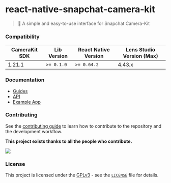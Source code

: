 # react-native-snapchat-camera-kit

> 👻 A simple and easy-to-use interface for Snapchat Camera-Kit

### Compatibility

|  CameraKit SDK   |   Lib Version   | React Native Version | Lens Studio Version (Max) |
| ---------------- | --------------- | -------------------- | ------------------------- |
| 1.21.1           | `>= 0.1.0`      | `>= 0.64.2`          | 4.43.x                    |

### Documentation

- [Guides](https://popile-media.github.io/react-native-snapchat-camera-kit/docs/guides)
- [API](https://popile-media.github.io/react-native-snapchat-camera-kit/docs/api)
- [Example App](https://popile-media.github.io/react-native-snapchat-camera-kit/docs/example-app)

### Contributing

See the [contributing guide](https://popile-media.github.io/react-native-snapchat-camera-kit/docs/contributing) to learn how to contribute to the repository and the development workflow.

**This project exists thanks to all the people who contribute.**

<a href = "https://github.com/popile-media/react-native-snapchat-camera-kit/graphs/contributors">
  <img src = "https://contrib.rocks/image?repo=popile-media/react-native-snapchat-camera-kit"/>
</a>

### License

This project is licensed under the [GPLv3](https://opensource.org/license/gpl-3-0/) - see the [`LICENSE`](LICENSE) file for details.
